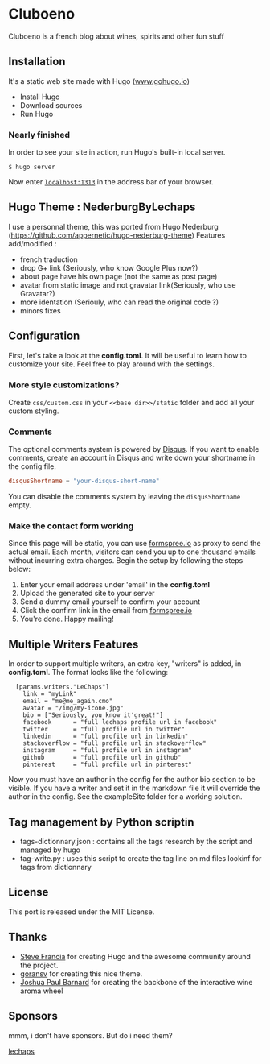 # Cluboeno

Cluboeno is a french blog about wines, spirits and other fun stuff

## Installation

It's a static web site made with Hugo (www.gohugo.io)

- Install Hugo
- Download sources
- Run Hugo

### Nearly finished

In order to see your site in action, run Hugo's built-in local server.
```
$ hugo server
```
Now enter [`localhost:1313`](http://localhost:1313) in the address bar of your browser.

## Hugo Theme : NederburgByLechaps

I use a personnal theme, this was ported from Hugo Nederburg (https://github.com/appernetic/hugo-nederburg-theme)
Features add/modified :

- french traduction
- drop G+ link (Seriously, who know Google Plus now?)
- about page have his own page (not the same as post page)
- avatar from static image and not gravatar link(Seriously, who use Gravatar?)
- more identation (Seriouly, who can read the original code ?)
- minors fixes

## Configuration

First, let's take a look at the **config.toml**. It will be useful to learn how to customize your site. Feel free to play around with the settings.

### More style customizations?

Create `css/custom.css` in your `<<base dir>>/static` folder and add all your custom styling.

### Comments

The optional comments system is powered by [Disqus](https://disqus.com). If you want to enable comments, create an account in Disqus and write down your shortname in the config file.
```toml
disqusShortname = "your-disqus-short-name"
```
You can disable the comments system by leaving the `disqusShortname` empty.

### Make the contact form working

Since this page will be static, you can use [formspree.io](//formspree.io/) as proxy to send the actual email. Each month, visitors can send you up to one thousand emails without incurring extra charges. Begin the setup by following the steps below:

1. Enter your email address under 'email' in the **config.toml**
2. Upload the generated site to your server
3. Send a dummy email yourself to confirm your account
4. Click the confirm link in the email from [formspree.io](//formspree.io/)
5. You're done. Happy mailing!

## Multiple Writers Features

In order to support multiple writers, an extra key, "writers" is added, in **config.toml**. The format looks like the following:
```
  [params.writers."LeChaps"]
    link = "myLink"
    email = "me@me_again.cmo"
    avatar = "/img/my-icone.jpg"
    bio = ["Seriously, you know it'great!"]
    facebook      = "full lechaps profile url in facebook"
    twitter       = "full profile url in twitter"
    linkedin      = "full profile url in linkedin"
    stackoverflow = "full profile url in stackoverflow"
    instagram     = "full profile url in instagram"
    github        = "full profile url in github"
    pinterest     = "full profile url in pinterest"
```
Now you must have an author in the config for the author bio section to be visible. If you have a writer and set it in the markdown file it will override the author in the config. See the exampleSite folder for a working solution.

## Tag management by Python scriptin

- tags-dictionnary.json : contains all the tags research by the script and managed by hugo
- tag-write.py : uses this script to create the tag line on md files lookinf for tags from dictionnary

## License

This port is released under the MIT License.

## Thanks

- [Steve Francia](https://github.com/spf13) for creating Hugo and the awesome community around the project.
- [goransv](https://github.com/appernetic) for creating this nice theme.
- [Joshua Paul Barnard](https://github.com/JoshuaPaulBarnard/) for creating the backbone of the interactive wine aroma wheel

## Sponsors

mmm, i don't have sponsors. But do i need them?

[lechaps](https://github.com/lechaps)
